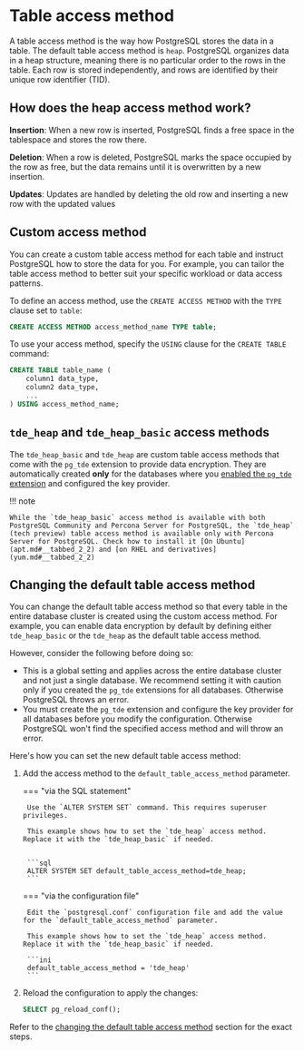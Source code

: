 # Table access method

A table access method is the way how PostgreSQL stores the data in a table. The default table access method is `heap`. PostgreSQL organizes data in a heap structure, meaning there is no particular order to the rows in the table. Each row is stored independently, and rows are identified by their unique row identifier (TID).

## How does the heap access method work?

**Insertion**: When a new row is inserted, PostgreSQL finds a free space in the tablespace and stores the row there.

**Deletion**: When a row is deleted, PostgreSQL marks the space occupied by the row as free, but the data remains until it is overwritten by a new insertion.

**Updates**: Updates are handled by deleting the old row and inserting a new row with the updated values

## Custom access method

You can create a custom table access method for each table and instruct PostgreSQL how to store the data for you. For example, you can tailor the table access method to better suit your specific workload or data access patterns.

To define an access method, use the `CREATE ACCESS METHOD` with the `TYPE` clause set to `table`:

```sql
CREATE ACCESS METHOD access_method_name TYPE table;
```

To use your access method, specify the `USING` clause for the `CREATE TABLE` command:

```sql
CREATE TABLE table_name (
    column1 data_type,
    column2 data_type,
    ...
) USING access_method_name;
```

## `tde_heap` and `tde_heap_basic` access methods

The `tde_heap_basic` and `tde_heap` are custom table access methods that come with the `pg_tde` extension to provide data encryption. They are automatically created **only** for the databases where you [enabled the `pg_tde` extension](setup.md) and configured the key provider.

!!! note

    While the `tde_heap_basic` access method is available with both PostgreSQL Community and Percona Server for PostgreSQL, the `tde_heap` (tech preview) table access method is available only with Percona Server for PostgreSQL. Check how to install it [On Ubuntu](apt.md#__tabbed_2_2) and [on RHEL and derivatives](yum.md#__tabbed_2_2)



## Changing the default table access method

You can change the default table access method so that every table in the entire database cluster is created using the custom access method. For example, you can enable data encryption by default by defining either `tde_heap_basic` or the  `tde_heap` as the default table access method. 

However, consider the following before doing so:

* This is a global setting and applies across the entire database cluster and not just a single database. We recommend setting it with caution only if you created the `pg_tde` extensions for all databases. Otherwise PostgreSQL throws an error.
* You must create the `pg_tde` extension and configure the key provider for all databases before you modify the configuration. Otherwise PostgreSQL won't find the specified access method and will throw an error.

Here's how you can set the new default table access method:

1. Add the access method to the `default_table_access_method` parameter.        

    === "via the SQL statement"

        Use the `ALTER SYSTEM SET` command. This requires superuser privileges.

        This example shows how to set the `tde_heap` access method. Replace it with the `tde_heap_basic` if needed. 
    

        ```sql
        ALTER SYSTEM SET default_table_access_method=tde_heap;
        ```

    === "via the configuration file"

        Edit the `postgresql.conf` configuration file and add the value for the `default_table_access_method` parameter.
        
        This example shows how to set the `tde_heap` access method. Replace it with the `tde_heap_basic` if needed.

        ```ini
        default_table_access_method = 'tde_heap'
        ```  

2. Reload the configuration to apply the changes:

    ```sql
    SELECT pg_reload_conf();
    ```



Refer to the [changing the default table access method](#changing-the-default-table-access-method) section for the exact steps. 
